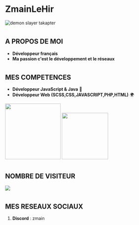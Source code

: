 # ZmainLeHir

![demon slayer takapter](https://i.pinimg.com/originals/fa/9c/ac/fa9cac90dfc02d092faaa6f2d6f193d1.gif)

# 


## A PROPOS DE MOI
- **Développeur français**
- **Ma passion c'est le développement et le réseaux**

#
## MES COMPETENCES

- **Développeur JavaScript & Java** 🔐
- **Développeur Web (SCSS,CSS,JAVASCRIPT,PHP,HTML)** 🌍

<img height="180em" src="https://github-readme-stats-eight-theta.vercel.app/api?username=ZmainLeHir&amp;show_icons=true&amp;theme=react&amp;include_all_commits=true&amp;locale=fr" style="max-width:100%;">

<img height="150em" src="https://github-readme-stats-eight-theta.vercel.app/api/top-langs/?username=ZmainLeHir&amp;layout=compact&amp;langs_count=8&amp;theme=react&amp;locale=fr" style="max-width:100%;">

#
#
## NOMBRE DE VISITEUR
<img src="https://profile-counter.glitch.me/ZmainLeHir/count.svg" style="max-width:100%;">

#

#
## MES RESEAUX SOCIAUX

 1. **Discord** : zmain

#
